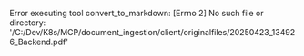 Error executing tool convert_to_markdown: [Errno 2] No such file or directory: '/C:/Dev/K8s/MCP/document_ingestion/client/originalfiles/20250423_134926_Backend.pdf'